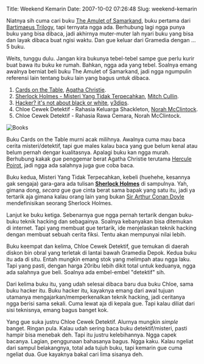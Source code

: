 Title: Weekend Kemarin
Date: 2007-10-02 07:26:48
Slug: weekend-kemarin

Niatnya sih cuma cari buku [The Amulet of Samarkand](http://en.wikipedia.org/wiki/The_Amulet_of_Samarkand), buku pertama dari [Bartimaeus Trilogy](http://en.wikipedia.org/wiki/Bartimaeus_Trilogy), tapi ternyata ngga ada. Berhubung lagi ngga punya buku yang bisa dibaca, jadi akhirnya muter-muter lah nyari buku yang bisa dan layak dibaca buat ngisi waktu. Dan gue keluar dari Gramedia dengan ... 5 buku.

Weits, tunggu dulu. Jangan kira bukunya tebel-tebel sampe gue perlu kurir buat bawa itu buku ke rumah. Bahkan, ngga ada yang tebel. Soalnya emang awalnya berniat beli buku The Amulet of Samarkand, jadi ngga ngumpulin referensi lain tentang buku lain yang bagus untuk dibaca.

1. [Cards on the Table](http://en.wikipedia.org/wiki/Cards_on_the_Table), [Agatha Christie](http://en.wikipedia.org/wiki/Agatha_Christie).
2. [Sherlock Holmes - Misteri Yang Tidak Terpecahkan](http://www.goodreads.com/book/show/1691814.Sherlock_Holmes_Misteri_Yang_Tak_Terpecahkan), [Mitch Cullin](http://en.wikipedia.org/wiki/Mitch_Cullin).
3. [Hacker? it's not about black or white](http://y3d1ps.blogspot.com/2007/08/book-hackers-its-not-about-black-or.html), [y3dips](http://y3d1ps.blogspot.com/).
4. Chloe Cewek Detektif - Rahasia Keluarga Shackleton, [Norah McClintock](http://www.scholastic.ca/titles/norahmcclintock/).
5. Chloe Cewek Detektif - Rahasia Rawa Cemara, Norah McClintock.

![Books](http://kriwil.com/images/4.jpg "Books")

Buku Cards on the Table murni acak milihnya. Awalnya cuma mau baca cerita misteri/detektif, tapi gue males kalau baca yang gue belum kenal atau belum pernah dengar kualitasnya. Apalagi buku kan ngga murah. Berhubung kakak gue penggemar berat Agatha Christie terutama [Hercule Poirot](http://en.wikipedia.org/wiki/Hercule_Poirot), jadi ngga ada salahnya juga gue coba baca.

Buku kedua, Misteri Yang Tidak Terpecahkan, kebeli (huehehe, kesannya gak sengaja) gara-gara ada tulisan [**Sherlock Holmes**](http://en.wikipedia.org/wiki/Sherlock_Holmes) di sampulnya. Yah, gimana dong, _secara_ gue gue cinta berat sama bapak yang satu itu, jadi ya tertarik aja gimana kalau orang lain yang bukan [Sir Arthur Conan Doyle](http://en.wikipedia.org/wiki/Arthur_Conan_Doyle) mendefinisikan seorang Sherlock Holmes.

Lanjut ke buku ketiga. Sebenarnya gue ngga pernah tertarik dengan buku-buku teknik hacking dan sebagainya. Soalnya kebanyakan bisa ditemukan di internet. Tapi yang membuat gue tertarik, ide menjelaskan teknik hacking dengan membuat sebuah cerita fiksi. Tentu akan mempunyai nilai lebih.

Buku keempat dan kelima, Chloe Cewek Detektif, gue temukan di daerah diskon bin obral yang terletak di lantai bawah Gramedia Depok. Kedua buku itu ada di situ. Entah mungkin emang stok yang melimpah atau ngga laku. Tapi yang pasti, dengan harga 20ribu lebih dikit total untuk keduanya, ngga ada salahnya gue beli. Soalnya ada embel-embel "detektif" sih.

Dari kelima buku itu, yang udah selesai dibaca baru dua buku Chloe, sama buku hacker itu. Buku hacker itu, kayaknya emang dari awal tujuan utamanya mengajarkan/memperkenalkan teknik hacking, jadi ceritanya ngga berisi sama sekali. Cuma lewat aja di kepala gue. Tapi kalau diliat dari sisi teknisnya, emang bagus banget kok.

Yang gue suka justru Chloe Cewek Detektif. Alurnya mungkin _simple_ banget. Ringan pula. Kalau udah sering baca buku detektif/misteri, pasti hampir bisa menebak deh. Tapi itu justru kelebihannya. Ngga capek bacanya. Lagian, penggunaan bahasanya bagus. Ngga kaku. Kalau ngeliat dari sampul belakangnya, total ada tujuh buku, tapi kemarin gue cuma ngeliat dua. Gue kayaknya bakal cari lima sisanya deh.